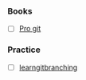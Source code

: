 ### Books
- [ ] [Pro git](https://git-scm.com/book/ru/v2)

### Practice
- [ ] [learngitbranching](https://learngitbranching.js.org/)